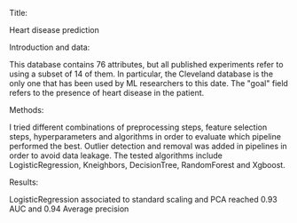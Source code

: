 Title: 

Heart disease prediction

Introduction and data:

This database contains 76 attributes, but all published experiments refer to using a subset of 14 of them. In particular, the Cleveland database is the only one that has been used by ML researchers to
this date. The "goal" field refers to the presence of heart disease in the patient.

Methods:

I tried different combinations of preprocessing steps, feature selection steps, hyperparameters and algorithms in order to evaluate which pipeline performed the best.
Outlier detection and removal was added in pipelines in order to avoid data leakage.
The tested algorithms include LogisticRegression, Kneighbors, DecisionTree, RandomForest and Xgboost.

Results:

LogisticRegression associated to standard scaling and PCA reached 0.93 AUC and 0.94 Average precision
